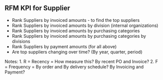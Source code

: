 
## RFM KPI for Supplier

* Rank Suppliers by invoiced amounts - to find the top suppliers
* Rank Suppliers by invoiced amounts by division (internal organizations)
* Rank Suppliers by invoiced amounts by purchasing categories
* Rank Suppliers by invoiced amounts by purchasing categories by divisions
* Rank Suppliers by payment amounts (for all above)
* Are top suppliers changing over time? (By year, quarter, period)

Notes:
    1. R = Recency = How measure this?  By recent PO and Invoice?
    2. F = Frequency = By order and By delivery schedule?  By Invoicing and Payment?
